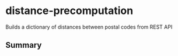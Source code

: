 # distance-precomputation
Builds a dictionary of distances between postal codes from REST API

## Summary
